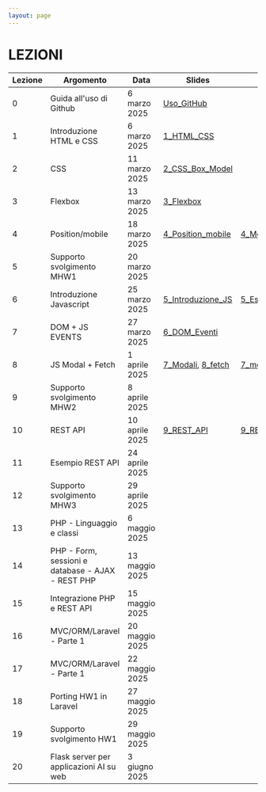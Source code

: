 ```yaml
---
layout: page
---
```


# LEZIONI

| Lezione | Argomento                                    | Data                | Slides | Codice |
|---------|----------------------------------------------|----------------------|--------|--------|
| 0       | Guida all'uso di Github                      | 6 marzo 2025         | [Uso_GitHub](https://studentiunict-my.sharepoint.com/:b:/g/personal/simone_palazzo_unict_it/Ea4MkN3rGrRFnfImnw2p8VMByI0qejervGa_A3fJni03ZQ?e=2mqAIF)       |        |
| 1       | Introduzione HTML e CSS                      | 6 marzo 2025         | [1_HTML_CSS](https://drive.google.com/file/d/12wBHa6kBx7QZq_IP4fgD5pXTrGngScko/view?usp=sharing)       |        |
| 2       | CSS                                          | 11 marzo 2025        | [2_CSS_Box_Model](https://drive.google.com/file/d/10q3vg1TOWWIkmpNv4t235p8FpRgByfwc/view?usp=sharing)       |        |
| 3       | Flexbox                                      | 13 marzo 2025        | [3_Flexbox](https://drive.google.com/file/d/1GtLPUZl2Xc7_m77AB2KVpnfuvvDKM1vi/view?usp=sharing)       |        |
| 4       | Position/mobile                              | 18 marzo 2025        | [4_Position_mobile](https://drive.google.com/file/d/1JC9WtRfH8O3b9SlhRN5edhjm9WReu8DP/view?usp=sharing)      |    [4_Mobile_Code](https://drive.google.com/file/d/1zIEdQuYdr2qNgH_j2cv9hMQ1H8y_bZHt/view?usp=sharing)    |
| 5       | Supporto svolgimento MHW1                    | 20 marzo 2025        |        |        |
| 6       | Introduzione Javascript                      | 25 marzo 2025        | [5_Introduzione_JS](https://drive.google.com/file/d/1KPX1ZQTKlVh_X7uASYfHMAf06VkXhVTh/view?usp=sharing)       |   [5_Esempi_JS](https://drive.google.com/file/d/1xn2SeUfR_0aKNKFS2_VSNtLHZ-DCss2b/view?usp=sharing)     |
| 7       | DOM + JS EVENTS                              | 27 marzo 2025        | [6_DOM_Eventi](https://drive.google.com/file/d/118rwqzcV0jPd4ZHYqfmsJZ6Ojnbf3iZY/view?usp=sharing)       |        |
| 8       | JS Modal + Fetch                             | 1 aprile 2025        |   [7_Modali](https://studentiunict-my.sharepoint.com/:b:/g/personal/simone_palazzo_unict_it/EXXJuYZXfyZFpYcWInrMxkQBAbLkshTMsW9sYZ9B3LD6PA?e=kjdjxs), [8_fetch](https://studentiunict-my.sharepoint.com/:b:/g/personal/simone_palazzo_unict_it/ESrlttH90YpPrfvib5rjEtsBrl_sqgsc4yr74h1lRPDbKQ?e=flvvKP)    |  [7_modali](https://studentiunict-my.sharepoint.com/:u:/g/personal/simone_palazzo_unict_it/EcaiAuwtdZtIiGzY7oMfNl8BQ5l4Sxkfr-03npbsS44uJA?e=nl5yaQ), [8_fetch](https://studentiunict-my.sharepoint.com/:u:/g/personal/simone_palazzo_unict_it/EWHlvqT2-IlKtaY-qGIrvKsBuXE2QExHWmNrAn9T-DEE_Q?e=mSncaF)     |
| 9       | Supporto svolgimento MHW2                      | 8 aprile 2025        |       |       |
| 10      | REST API                                       | 10 aprile 2025       |  [9_REST_API](https://drive.google.com/file/d/1f38EEOQVloT0Y-IMGanFumfV0kHVJTUB/view?usp=sharing)     | [9_REST_API_Code](https://drive.google.com/file/d/1rwEI-PPyH-sbZBAMkd4Icu99pG7AocVY/view?usp=sharing)      |
| 11      | Esempio REST API                             | 24 aprile 2025       |       |       |
| 12      | Supporto svolgimento MHW3                      | 29 aprile 2025       |       |       |
| 13      | PHP - Linguaggio e classi                      | 6 maggio 2025        |       |       |
| 14      | PHP - Form, sessioni e database - AJAX - REST PHP | 13 maggio 2025   |       |       |
| 15      | Integrazione PHP e REST API  | 15 maggio 2025 |       |       |
| 16      | MVC/ORM/Laravel - Parte 1                   | 20 maggio 2025       |       |       |
| 17      | MVC/ORM/Laravel - Parte 1                       | 22 maggio 2025       |       |       |
| 18      | Porting HW1 in Laravel                         | 27 maggio 2025       |       |       |
| 19      | Supporto svolgimento HW1                               | 29 maggio 2025       |       |       |
| 20      | Flask server per applicazioni AI su web        | 3 giugno 2025        |       |       |
